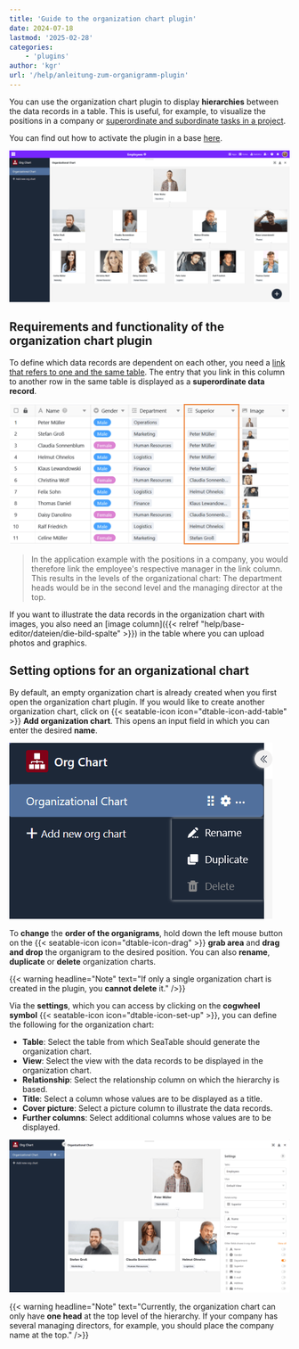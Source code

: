```yaml
---
title: 'Guide to the organization chart plugin'
date: 2024-07-18
lastmod: '2025-02-28'
categories:
    - 'plugins'
author: 'kgr'
url: '/help/anleitung-zum-organigramm-plugin'
---
```


You can use the organization chart plugin to display **hierarchies** between the data records in a table. This is useful, for example, to visualize the positions in a company or [superordinate and subordinate tasks in a project](https://seatable.io/en/projektstrukturplan-vorlage/).

You can find out how to activate the plugin in a base [here](https://seatable.io/en/docs/plugins/aktivieren-eines-plugins-in-einer-base/).

![Organizational chart plugin](images/Organigramm-Plugin.png)

## Requirements and functionality of the organization chart plugin

To define which data records are dependent on each other, you need a [link that refers to one and the same table](https://seatable.io/en/docs/verknuepfungen/verknuepfungen-innerhalb-einer-tabelle/). The entry that you link in this column to another row in the same table is displayed as a **superordinate data record**.

![Link column for an organization chart](images/Verknuepfungsspalte-fuer-ein-Organigramm.png)

> In the application example with the positions in a company, you would therefore link the employee's respective manager in the link column. This results in the levels of the organizational chart: The department heads would be in the second level and the managing director at the top.

If you want to illustrate the data records in the organization chart with images, you also need an [image column]({{< relref "help/base-editor/dateien/die-bild-spalte" >}}) in the table where you can upload photos and graphics.

## Setting options for an organizational chart

By default, an empty organization chart is already created when you first open the organization chart plugin. If you would like to create another organization chart, click on {{< seatable-icon icon="dtable-icon-add-table" >}} **Add organization chart**. This opens an input field in which you can enter the desired **name**.

![Options for organizational charts](images/Optionen-fuer-Organigramme.png)

To **change** the **order of the organigrams**, hold down the left mouse button on the {{< seatable-icon icon="dtable-icon-drag" >}} **grab area** and **drag and drop** the organigram to the desired position. You can also **rename**, **duplicate** or **delete** organization charts.

{{< warning  headline="Note"  text="If only a single organization chart is created in the plugin, you **cannot delete** it." />}}

Via the **settings**, which you can access by clicking on the **cogwheel symbol** {{< seatable-icon icon="dtable-icon-set-up" >}}, you can define the following for the organization chart:

- **Table**: Select the table from which SeaTable should generate the organization chart.
- **View**: Select the view with the data records to be displayed in the organization chart.
- **Relationship**: Select the relationship column on which the hierarchy is based.
- **Title**: Select a column whose values are to be displayed as a title.
- **Cover picture**: Select a picture column to illustrate the data records.
- **Further columns**: Select additional columns whose values are to be displayed.

![Organizational chart settings](images/Einstellungen-eines-Organigramms.png)

{{< warning  headline="Note"  text="Currently, the organization chart can only have **one head** at the top level of the hierarchy. If your company has several managing directors, for example, you should place the company name at the top." />}}

